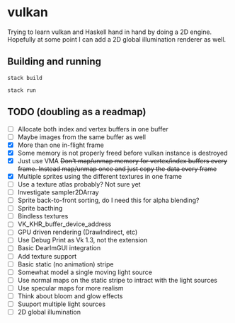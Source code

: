# vulkan

Trying to learn vulkan and Haskell hand in hand by doing a 2D engine. Hopefully at some point I can add a 2D global illumination renderer as well.

## Building and running
```
stack build
```
```
stack run
```

## TODO (doubling as a readmap)
- [ ] Allocate both index and vertex buffers in one buffer
- [ ] Maybe images from the same buffer as well
- [x] More than one in-flight frame
- [x] Some memory is not properly freed before vulkan instance is destroyed
- [x] Just use VMA ~~Don't map/unmap memory for vertex/index buffers every frame. Instead map/unmap once and just copy the data every frame~~
- [x] Multiple sprites using the different textures in one frame
- [ ] Use a texture atlas probably? Not sure yet
- [ ] Investigate sampler2DArray
- [ ] Sprite back-to-front sorting, do I need this for alpha blending?
- [ ] Sprite bacthing
- [ ] Bindless textures
- [ ] VK_KHR_buffer_device_address
- [ ] GPU driven rendering (DrawIndirect, etc)
- [ ] Use Debug Print as Vk 1.3, not the extension
- [ ] Basic DearImGUI integration
- [ ] Add texture support
- [ ] Basic static (no animation) stripe
- [ ] Somewhat model a single moving light source
- [ ] Use normal maps on the static stripe to intract with the light sources
- [ ] Use specular maps for more realism
- [ ] Think about bloom and glow effects
- [ ] Suuport multiple light sources
- [ ] 2D global illumination